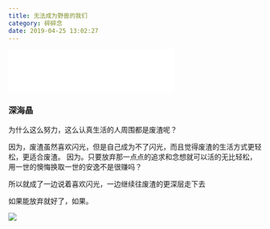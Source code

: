```yaml
---
title: 无法成为野兽的我们
category: 碎碎念
date: 2019-04-25 13:02:27
---
```


<iframe frameborder="no" border="0" marginwidth="0" marginheight="0" width=330 height=86 src="//music.163.com/outchain/player?type=2&id=1319690190&auto=1&height=66"></iframe>
<!-- more -->

### 深海晶

为什么这么努力，这么认真生活的人周围都是废渣呢？

因为，废渣虽然喜欢闪光，但是自己成为不了闪光，而且觉得废渣的生活方式更轻松，更适合废渣。
因为。只要放弃那一点点的追求和念想就可以活的无比轻松，用一世的懊悔换取一世的安逸不是很赚吗？

所以就成了一边说着喜欢闪光，一边继续往废渣的更深层走下去

如果能放弃就好了，如果。

![](https://p3.music.126.net/nHHuFyhHmyhQInZUVvA6mw==/109951163543356586.jpg?)
